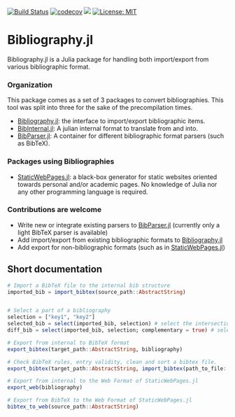 [![Build Status](https://travis-ci.com/Azzaare/Bibliography.jl.svg?branch=master)](https://travis-ci.com/Azzaare/Bibliography.jl)
[![codecov](https://codecov.io/gh/Azzaare/Bibliography.jl/branch/master/graph/badge.svg)](https://codecov.io/gh/Azzaare/Bibliography.jl)
[![](https://img.shields.io/badge/docs-dev-blue.svg)](https://Azzaare.github.io/Bibliography.jl/dev)
[![License: MIT](https://img.shields.io/badge/License-MIT-yellow.svg)](https://opensource.org/licenses/MIT)

# Bibliography.jl

Bibliography.jl is a Julia package for handling both import/export from various bibliographic format.

### Organization

This package comes as a set of 3 packages to convert bibliographies. This tool was split into three for the sake of the precompilation times.
- [Bibliography.jl](https://github.com/Azzaare/Bibliography.jl): the interface to import/export bibliographic items.
- [BibInternal.jl](https://github.com/Azzaare/BibInternal.jl): A julian internal format to translate from and into.
- [BibParser.jl](https://github.com/Azzaare/Bibliography.jl): A container for different bibliographic format parsers (such as BibTeX).

### Packages using Bibliographies

- [StaticWebPages.jl]((https://github.com/Azzaare/StaticWebPages.jl)): a black-box generator for static websites oriented towards personal and/or academic pages. No knowledge of Julia nor any other programming language is required.

### Contributions are welcome
- Write new or integrate existing parsers to [BibParser.jl]((https://github.com/Azzaare/Bibliography.jl)) (currently only a light BibTeX parser is available)
- Add import/export from existing bibliographic formats to [Bibliography.jl]((https://github.com/Azzaare/Bibliography.jl))
- Add export for non-bibliographic formats (such as in [StaticWebPages.jl]((https://github.com/Azzaare/StaticWebPages.jl)))

## Short documentation 

```julia
# Import a BibTeX file to the internal bib structure
imported_bib = import_bibtex(source_path::AbstractString)


# Select a part of a bibliography
selection = ["key1", "key2"]
selected_bib = select(imported_bib, selection) # select the intersection between the bibliography and `selection`
diff_bib = select(imported_bib, selection; complementary = true) # select the difference between the bibliography and `selection`

# Export from internal to BibTeX format
export_bibtex(target_path::AbstractString, bibliography)

# Check BibTeX rules, entry validity, clean and sort a bibtex file.
export_bibtex(target_path::AbstractString, import_bibtex(path_to_file::AbstractString))

# Export from internal to the Web Format of StaticWebPages.jl
export_web(bibliography)

# Export from BibTeX to the Web Format of StaticWebPages.jl
bibtex_to_web(source_path::AbstractString)
```
